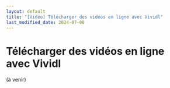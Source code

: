 ```yaml
---
layout: default
title: "[Vidéo] Télécharger des vidéos en ligne avec Vividl"
last_modified_date: 2024-07-08
---
```


# Télécharger des vidéos en ligne avec Vividl

(à venir)